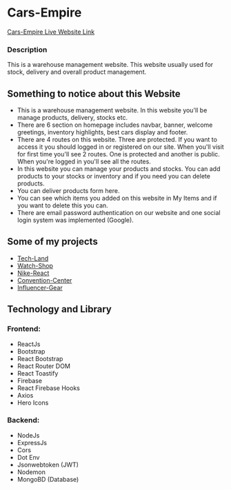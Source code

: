# Cars-Empire

[Cars-Empire Live Website Link](https://cars-empire.web.app/)

### Description

This is a warehouse management website. This website usually used for stock, delivery and overall product management.

## Something to notice about this Website

- This is a warehouse management website. In this website you'll be manage products, delivery, stocks etc.
- There are 6 section on homepage includes navbar, banner, welcome greetings, inventory highlights, best cars display and footer.
- There are 4 routes on this website. Three are protected. If you want to access it you should logged in or registered on our site. When you'll visit for first time you'll see 2 routes. One is protected and another is public. When you're logged in you'll see all the routes.
- In this website you can manage your products and stocks. You can add products to your stocks or inventory and if you need you can delete products.
- You can deliver products form here.
- You can see which items you added on this website in My Items and if you want to delete this you can.
- There are email password authentication on our website and one social login system was implemented (Google).

## Some of my projects

- [Tech-Land](https://techland-react.netlify.app)
- [Watch-Shop](https://watch-shop-react-app.netlify.app)
- [Nike-React](https://nike-react-s-a-dev.netlify.app)
- [Convention-Center](https://convention-center-s-a-dev.netlify.app)
- [Influencer-Gear](https://influencer-gear-saleh-ahmed.netlify.app)

## Technology and Library

### Frontend:

- ReactJs
- Bootstrap
- React Bootstrap
- React Router DOM
- React Toastify
- Firebase
- React Firebase Hooks
- Axios
- Hero Icons

### Backend:

- NodeJs
- ExpressJs
- Cors
- Dot Env
- Jsonwebtoken (JWT)
- Nodemon
- MongoBD (Database)
